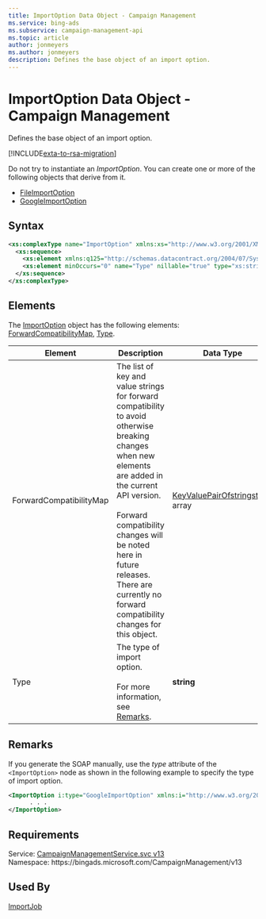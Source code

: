 ```yaml
---
title: ImportOption Data Object - Campaign Management
ms.service: bing-ads
ms.subservice: campaign-management-api
ms.topic: article
author: jonmeyers
ms.author: jonmeyers
description: Defines the base object of an import option.
---
```

# ImportOption Data Object - Campaign Management
Defines the base object of an import option.

[!INCLUDE[exta-to-rsa-migration](../../scripts/includes/exta-rsa-migration-import.md)]

Do not try to instantiate an *ImportOption*. You can create one or more of the following objects that derive from it. 
- [FileImportOption](fileimportoption.md)  
- [GoogleImportOption](googleimportoption.md)  

## Syntax
```xml
<xs:complexType name="ImportOption" xmlns:xs="http://www.w3.org/2001/XMLSchema">
  <xs:sequence>
    <xs:element xmlns:q125="http://schemas.datacontract.org/2004/07/System.Collections.Generic" minOccurs="0" name="ForwardCompatibilityMap" nillable="true" type="q125:ArrayOfKeyValuePairOfstringstring" />
    <xs:element minOccurs="0" name="Type" nillable="true" type="xs:string" />
  </xs:sequence>
</xs:complexType>
```

## <a name="elements"></a>Elements

The [ImportOption](importoption.md) object has the following elements: [ForwardCompatibilityMap](#forwardcompatibilitymap), [Type](#type).

|Element|Description|Data Type|
|-----------|---------------|-------------|
|<a name="forwardcompatibilitymap"></a>ForwardCompatibilityMap|The list of key and value strings for forward compatibility to avoid otherwise breaking changes when new elements are added in the current API version.<br/><br/>Forward compatibility changes will be noted here in future releases. There are currently no forward compatibility changes for this object.|[KeyValuePairOfstringstring](keyvaluepairofstringstring.md) array|
|<a name="type"></a>Type|The type of import option.<br/><br/>For more information, see [Remarks](#remarks).|**string**|

## <a name="remarks"></a>Remarks
If you generate the SOAP manually, use the *type* attribute of the `<ImportOption>` node as shown in the following example to specify the type of import option.

```xml
<ImportOption i:type="GoogleImportOption" xmlns:i="http://www.w3.org/2001/XMLSchema-instance">
      . . .
</ImportOption>
```

## Requirements
Service: [CampaignManagementService.svc v13](https://campaign.api.bingads.microsoft.com/Api/Advertiser/CampaignManagement/v13/CampaignManagementService.svc)  
Namespace: https\://bingads.microsoft.com/CampaignManagement/v13  

## Used By
[ImportJob](importjob.md)  
